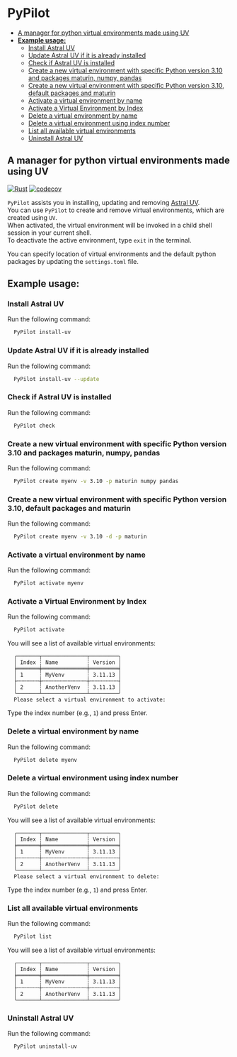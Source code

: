 # PyPilot

<!--toc:start-->

- [A manager for python virtual environments made using UV](#a-manager-for-python-virtual-environments-made-using-uv)
- [**Example usage:**](#example-usage)
  - [Install Astral UV](#install-astral-uv)
  - [Update Astral UV if it is already installed](#update-astral-uv-if-it-is-already-installed)
  - [Check if Astral UV is installed](#check-if-astral-uv-is-installed)
  - [Create a new virtual environment with specific Python version 3.10 and packages maturin, numpy, pandas](#create-a-new-virtual-environment-with-specific-python-version-310-and-packages-maturin-numpy-pandas)
  - [Create a new virtual environment with specific Python version 3.10, default packages and maturin](#create-a-new-virtual-environment-with-specific-python-version-310-default-packages-and-maturin)
  - [Activate a virtual environment by name](#activate-a-virtual-environment-by-name)
  - [Activate a Virtual Environment by Index](#activate-a-virtual-environment-by-index)
  - [Delete a virtual environment by name](#delete-a-virtual-environment-by-name)
  - [Delete a virtual environment using index number](#delete-a-virtual-environment-using-index-number)
  - [List all available virtual environments](#list-all-available-virtual-environments)
  - [Uninstall Astral UV](#uninstall-astral-uv)
  <!--toc:end-->

## A manager for python virtual environments made using UV

[![Rust](https://github.com/FrodeUlr/PyPilot/actions/workflows/rust.yml/badge.svg?branch=master)](https://github.com/FrodeUlr/PyPilot/actions/workflows/rust.yml) [![codecov](https://codecov.io/github/FrodeUlr/PyPilot/graph/badge.svg?token=BNWQAU7KR2)](https://codecov.io/github/FrodeUlr/PyPilot)

`PyPilot` assists you in installing, updating and removing [Astral UV](https://docs.astral.sh/uv/).  
You can use `PyPilot` to create and remove virtual environments, which are created using `UV`.  
When activated, the virtual environment will be invoked in a child shell session in your current shell.  
To deactivate the active environment, type `exit` in the terminal.

You can specify location of virtual environments and the default python packages by updating the `settings.toml` file.

## **Example usage:**

### Install Astral UV

Run the following command:

```bash
  PyPilot install-uv
```

### Update Astral UV if it is already installed

Run the following command:

```bash
  PyPilot install-uv --update
```

### Check if Astral UV is installed

Run the following command:

```bash
  PyPilot check
```

### Create a new virtual environment with specific Python version 3.10 and packages maturin, numpy, pandas

Run the following command:

```bash
  PyPilot create myenv -v 3.10 -p maturin numpy pandas
```

### Create a new virtual environment with specific Python version 3.10, default packages and maturin

Run the following command:

```bash
  PyPilot create myenv -v 3.10 -d -p maturin
```

### Activate a virtual environment by name

Run the following command:

```bash
  PyPilot activate myenv
```

### Activate a Virtual Environment by Index

Run the following command:

```bash
  PyPilot activate
```

You will see a list of available virtual environments:

```text
  ╭───────┬──────────────┬─────────╮
  │ Index ┆ Name         ┆ Version │
  ╞═══════╪══════════════╪═════════╡
  │ 1     ┆ MyVenv       ┆ 3.11.13 │
  ├╌╌╌╌╌╌╌┼╌╌╌╌╌╌╌╌╌╌╌╌╌╌┼╌╌╌╌╌╌╌╌╌┤
  │ 2     ┆ AnotherVenv  ┆ 3.11.13 │
  ╰───────┴──────────────┴─────────╯
  Please select a virtual environment to activate:
```

Type the index number (e.g., `1`) and press Enter.

### Delete a virtual environment by name

Run the following command:

```bash
  PyPilot delete myenv
```

### Delete a virtual environment using index number

Run the following command:

```bash
  PyPilot delete
```

You will see a list of available virtual environments:

```text
  ╭───────┬──────────────┬─────────╮
  │ Index ┆ Name         ┆ Version │
  ╞═══════╪══════════════╪═════════╡
  │ 1     ┆ MyVenv       ┆ 3.11.13 │
  ├╌╌╌╌╌╌╌┼╌╌╌╌╌╌╌╌╌╌╌╌╌╌┼╌╌╌╌╌╌╌╌╌┤
  │ 2     ┆ AnotherVenv  ┆ 3.11.13 │
  ╰───────┴──────────────┴─────────╯
  Please select a virtual environment to delete:
```

Type the index number (e.g., `1`) and press Enter.

### List all available virtual environments

Run the following command:

```bash
  PyPilot list
```

You will see a list of available virtual environments:

```text
  ╭───────┬──────────────┬─────────╮
  │ Index ┆ Name         ┆ Version │
  ╞═══════╪══════════════╪═════════╡
  │ 1     ┆ MyVenv       ┆ 3.11.13 │
  ├╌╌╌╌╌╌╌┼╌╌╌╌╌╌╌╌╌╌╌╌╌╌┼╌╌╌╌╌╌╌╌╌┤
  │ 2     ┆ AnotherVenv  ┆ 3.11.13 │
  ╰───────┴──────────────┴─────────╯
```

### Uninstall Astral UV

Run the following command:

```bash
  PyPilot uninstall-uv
```
